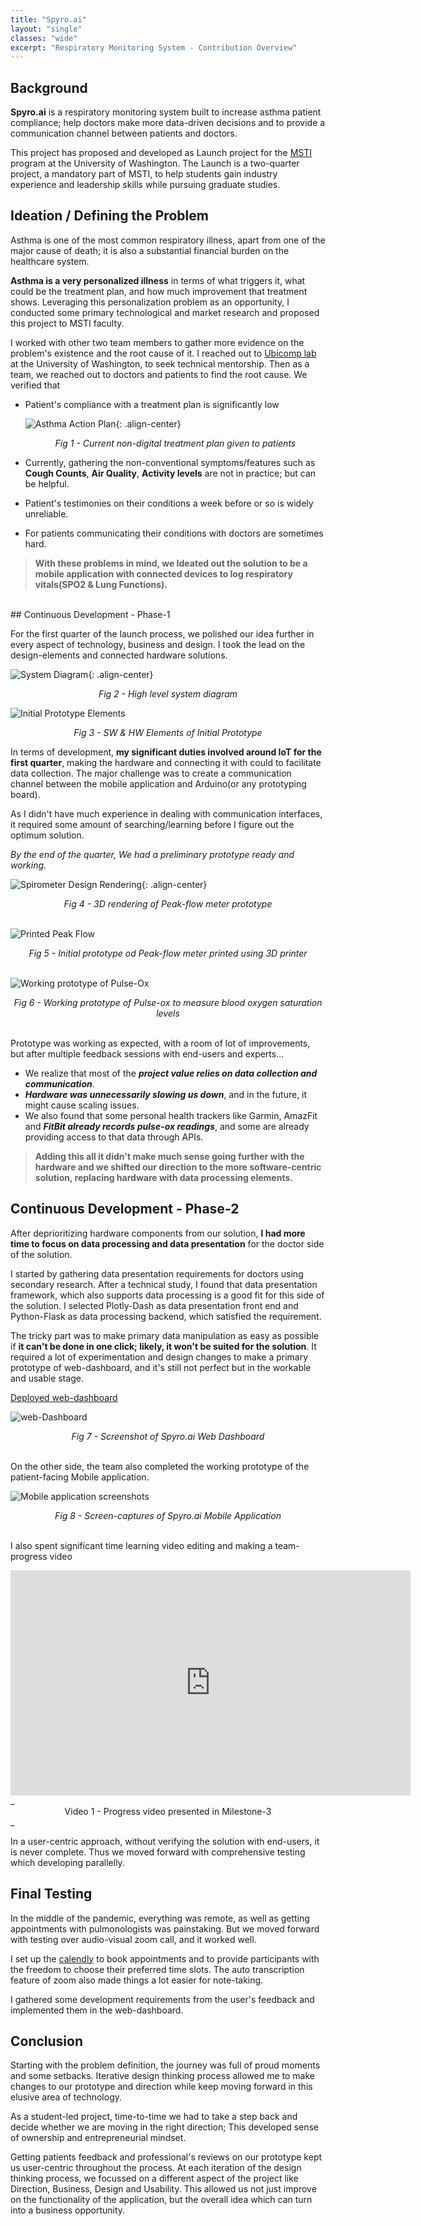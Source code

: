 ```yaml
---
title: "Spyro.ai"
layout: "single"
classes: "wide"
excerpt: "Respiratory Monitoring System - Contribution Overview"
---
```

## Background
**Spyro.ai** is a respiratory monitoring system built to increase asthma patient compliance; help doctors make more data-driven decisions and to provide a communication channel between patients and doctors. 

This project has proposed and developed as Launch project for the [MSTI](https://gixnetwork.org/program/msti/) program at the University of Washington. The Launch is a two-quarter project, a mandatory part of MSTI, to help students gain industry experience and leadership skills while pursuing graduate studies.

## Ideation / Defining the Problem

Asthma is one of the most common respiratory illness, apart from one of the major cause of death; it is also a substantial financial burden on the healthcare system. 

**Asthma is a very personalized illness** in terms of what triggers it, what could be the treatment plan, and how much improvement that treatment shows. Leveraging this personalization problem as an opportunity, I conducted some primary technological and market research and proposed this project to MSTI faculty. 

I worked with other two team members to gather more evidence on the problem's existence and the root cause of it. I reached out to [Ubicomp lab](https://ubicomplab.cs.washington.edu/) at the University of Washington, to seek technical mentorship. Then as a team, we reached out to doctors and patients to find the root cause. We verified that
- Patient's compliance with a treatment plan is significantly low

  ![Asthma Action Plan](/assets/images/reflections/11-20-2020-UW-GIX-Launch-Project-Spyro-ai/Asthma_Action_Plan.jpg){: .align-center}
  _<center>Fig 1 - Current non-digital treatment plan given to patients</center>_
- Currently, gathering the non-conventional symptoms/features such as **Cough Counts**, **Air Quality**, **Activity levels** are not in practice; but can be helpful.
- Patient's testimonies on their conditions a week before or so is widely unreliable.
- For patients communicating their conditions with doctors are sometimes hard.

> **With these problems in mind, we Ideated out the solution to be a mobile application with connected devices to log respiratory vitals(SPO2 & Lung Functions).** 

<br>
## Continuous Development - Phase-1

For the first quarter of the launch process, we polished our idea further in every aspect of technology, business and design. I took the lead on the design-elements and connected hardware solutions. 

![System Diagram](/assets/images/reflections/11-20-2020-UW-GIX-Launch-Project-Spyro-ai/System%20diagram.PNG){: .align-center}
_<center>Fig 2 - High level system diagram</center>_

![Initial Prototype Elements](/assets/images/reflections/11-20-2020-UW-GIX-Launch-Project-Spyro-ai/Initial%20Prototype%20Elements.PNG)
_<center>Fig 3 - SW & HW Elements of Initial Prototype</center>_

In terms of development, **my significant duties involved around IoT for the first quarter**, making the hardware and connecting it with could to facilitate data collection. The major challenge was to create a communication channel between the mobile application and Arduino(or any prototyping board). 

As I didn't have much experience in dealing with communication interfaces, it required some amount of searching/learning before I figure out the optimum solution.

_By the end of the quarter, We had a preliminary prototype ready and working._ 

![Spirometer Design Rendering](/assets/images/reflections/11-20-2020-UW-GIX-Launch-Project-Spyro-ai/Spyrometer%203D%20rendering.PNG){: .align-center}
_<center>Fig 4 - 3D rendering of Peak-flow meter prototype</center>_
<br>

![Printed Peak Flow](/assets/images/reflections/11-20-2020-UW-GIX-Launch-Project-Spyro-ai/Spyrometer-3d-printed.PNG)
_<center>Fig 5 - Initial prototype od Peak-flow meter printed using 3D printer</center>_
<br>

![Working prototype of Pulse-Ox](/assets/images/reflections/11-20-2020-UW-GIX-Launch-Project-Spyro-ai/Pulse-ox%20prototype.PNG)
_<center>Fig 6 - Working prototype of Pulse-ox to measure blood oxygen saturation levels</center>_
<br>


Prototype was working as expected, with a room of lot of improvements, but after multiple feedback sessions with end-users and experts...
- We realize that most of the **_project value relies on data collection and communication_**.
- **_Hardware was unnecessarily slowing us down_**, and in the future, it might cause scaling issues. 
- We also found that some personal health trackers like Garmin, AmazFit and **_FitBit already records pulse-ox readings_**, and some are already providing access to that data through APIs.

> **Adding this all it didn't make much sense going further with the hardware and we shifted our direction to the more software-centric solution, replacing hardware with data processing elements.**


## Continuous Development - Phase-2

After deprioritizing hardware components from our solution, **I had more time to focus on data processing and data presentation** for the doctor side of the solution.

I started by gathering data presentation requirements for doctors using secondary research. After a technical study, I found that data presentation framework, which also supports data processing is a good fit for this side of the solution. I selected Plotly-Dash as data presentation front end and Python-Flask as data processing backend, which satisfied the requirement.

The tricky part was to make primary data manipulation as easy as possible if **it can't be done in one click; likely, it won't be suited for the solution**. It required a lot of experimentation and design changes to make a primary prototype of web-dashboard, and it's still not perfect but in the workable and usable stage.

[Deployed web-dashboard](https://damp-escarpment-19256.herokuapp.com/)

![web-Dashboard](/assets/images/reflections/11-20-2020-UW-GIX-Launch-Project-Spyro-ai/deployed-web-dashboard.PNG)
_<center>Fig 7 - Screenshot of Spyro.ai Web Dashboard</center>_
<br>

On the other side, the team also completed the working prototype of the patient-facing Mobile application.

![Mobile application screenshots](/assets/images/reflections/11-20-2020-UW-GIX-Launch-Project-Spyro-ai/Mobile-app-prototype.PNG)
_<center>Fig 8 - Screen-captures of Spyro.ai Mobile Application </center>_
<br>

I also spent significant time learning video editing and making a team-progress video
<iframe width="640" height="360" src="https://www.youtube.com/embed/Vf48RbAG2kQ" frameborder="0" allowfullscreen></iframe>
_<center>Video 1 - Progress video presented in Milestone-3 </center>_
<br>

In a user-centric approach, without verifying the solution with end-users, it is never complete. Thus we moved forward with comprehensive testing which developing parallelly.

## Final Testing

In the middle of the pandemic, everything was remote, as well as getting appointments with pulmonologists was painstaking. But we moved forward with testing over audio-visual zoom call, and it worked well.

I set up the [calendly](https://calendly.com/) to book appointments and to provide participants with the freedom to choose their preferred time slots. The auto transcription feature of zoom also made things a lot easier for note-taking.

I gathered some development requirements from the user's feedback and implemented them in the web-dashboard.

## Conclusion

Starting with the problem definition, the journey was full of proud moments and some setbacks. Iterative design thinking process allowed me to make changes to our prototype and direction while keep moving forward in this elusive area of technology. 

As a student-led project, time-to-time we had to take a step back and decide whether we are moving in the right direction; This developed sense of ownership and entrepreneurial mindset.

Getting patients feedback and professional's reviews on our prototype kept us user-centric throughout the process. At each iteration of the design thinking process, we focussed on a different aspect of the project like Direction, Business, Design and Usability. This allowed us not just improve on the functionality of the application, but the overall idea which can turn into a business opportunity.